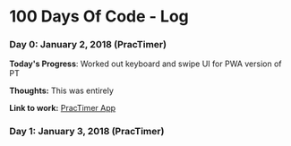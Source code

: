 # 100 Days Of Code - Log

### Day 0: January 2, 2018 (PracTimer)

**Today's Progress**: Worked out keyboard and swipe UI for PWA version of PT

**Thoughts:** This was entirely

**Link to work:** [PracTimer App](https://practimer.me/)

### Day 1: January 3, 2018 (PracTimer)

